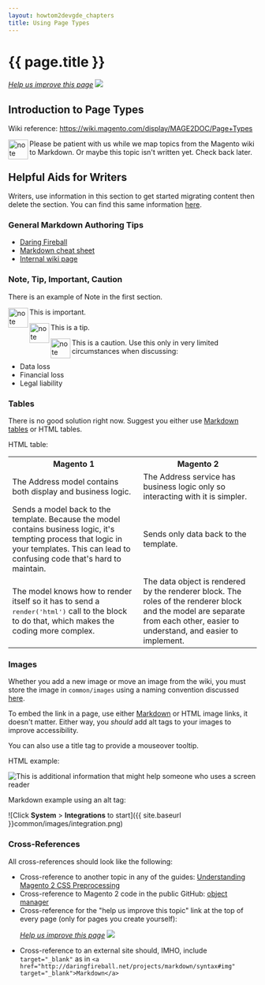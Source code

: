 ```yaml
---
layout: howtom2devgde_chapters
title: Using Page Types
---
```

 
<h1 id="m2devgde-page-type">{{ page.title }}</h1>

<p><a href="{{ site.githuburl }}m2devgde/view/page-type.md" target="_blank"><em>Help us improve this page</em></a>&nbsp;<img src="{{ site.baseurl }}common/images/newWindow.gif"/></p>

<h2 id="m2devgde-area-intro">Introduction to Page Types</h2> 

Wiki reference: https://wiki.magento.com/display/MAGE2DOC/Page+Types

<div class="bs-callout bs-callout-info" id="info">
  <img src="{{ site.baseurl }}common/images/icon_note.png" alt="note" align="left" width="40" />
<span class="glyphicon-class">
  <p>Please be patient with us while we map topics from the Magento wiki to Markdown. Or maybe this topic isn't written yet. Check back later.</p></span>
</div>

<h2 id="help">Helpful Aids for Writers</h2>

Writers, use information in this section to get started migrating content then delete the section. You can find this same information <a href="https://github.corp.ebay.com/stevjohnson/internal-documentation/blob/master/markdown-samples/complex-examples.md" target="_blank">here</a>.

### General Markdown Authoring Tips

*	<a href="http://daringfireball.net/projects/markdown/syntax" target="_blank">Daring Fireball</a>
*	<a href="https://github.com/adam-p/markdown-here/wiki/Markdown-Cheatsheet" target="_blank">Markdown cheat sheet</a>
*	<a href="https://wiki.corp.x.com/display/WRI/Markdown+Authoring+Part+2%2C+Markdown+Authoring+Tips" target="_blank">Internal wiki page</a>

### Note, Tip, Important, Caution

There is an example of Note in the first section.

  <div class="bs-callout bs-callout-warning" id="warning">
    <img src="{{ site.baseurl }}common/images/icon_important.png" alt="note" align="left" width="40" />
	<span class="glyphicon-class">
    <p>This is important. </p></span>
  </div>
  
<div class="bs-callout bs-callout-warning" id="warning">
  <img src="{{ site.baseurl }}common/images/icon_tip.png" alt="note" align="left" width="40" />
<span class="glyphicon-class">
  <p>This is a tip. </p></span>
</div>

<div class="bs-callout bs-callout-danger" id="danger">
  <img src="{{ site.baseurl }}common/images/icon_caution.png" alt="note" align="left" width="40" />
<span class="glyphicon-class">
  <p>This is a caution. Use this only in very limited circumstances when discussing:
  <ul class="note"><li>Data loss</li>
  <li>Financial loss</li>
  <li>Legal liability</li></ul></p></span>
</div>

### Tables

There is no good solution right now. Suggest you either use <a href="https://github.com/adam-p/markdown-here/wiki/Markdown-Cheatsheet#tables" target="_blank">Markdown tables</a> or HTML tables.

HTML table:

<table>
	<tbody>
		<tr>
			<th>Magento 1</th>
			<th>Magento 2</th>
		</tr>
	<tr>
		<td>The Address model contains both display and business logic.</td>
		<td>The Address service has business logic only so interacting with it is simpler.</td>
	</tr>
	<tr>
		<td>Sends a model back to the template. Because the model contains business logic, it's tempting process that logic in your templates. This can lead to confusing code that's hard to maintain.</td>
		<td>Sends only data back to the template. </td>
	</tr>
	<tr>
		<td>The model knows how to render itself so it has to send a <tt>render('html')</tt> call to the block to do that, which makes the coding more complex. </td>
		<td>The data object is rendered by the renderer block. The roles of the renderer block and the model are separate from each other, easier to understand, and easier to implement.</td>
	</tr>
	</tbody>
</table>

### Images

Whether you add a new image or move an image from the wiki, you must store the image in `common/images` using a naming convention discussed <a href="https://wiki.corp.x.com/display/WRI/Markdown+Authoring+Part+1%2C+Getting+Started#MarkdownAuthoringPart1%2CGettingStarted-BestPracticesforNamingMarkdownFilesandImages" target="_blank">here</a>.

To embed the link in a page, use either <a href="http://daringfireball.net/projects/markdown/syntax#img" target="_blank">Markdown</a> or HTML image links, it doesn't matter. Either way, you *should* add alt tags to your images to improve accessibility.

You can also use a title tag to provide a mouseover tooltip.

HTML example:

<p><img src="{{ site.baseurl }}common/images/services_service-interaction_addr-book_mage1.png" alt="This is additional information that might help someone who uses a screen reader"></p>

Markdown example using an alt tag:

![Click **System** > **Integrations** to start]({{ site.baseurl }}common/images/integration.png)

### Cross-References

All cross-references should look like the following:

*	Cross-reference to another topic in any of the guides: <a href="{{ site.gdeurl }}m2fedg/css/css-preprocess.html">Understanding Magento 2 CSS Preprocessing</a>
*	Cross-reference to Magento 2 code in the public GitHub: <a href="{{ site.mage2000url }}blob/master/lib/internal/Magento/Framework/ObjectManager/ObjectManager.php" target="_blank">object manager</a>
*	Cross-reference for the "help us improve this topic" link at the top of every page (only for pages you create yourself): <p><a href="{{ site.githuburl }}m2fedg/fedg-overview.md" target="_blank"><em>Help us improve this page</em></a>&nbsp;<img src="{{ site.baseurl }}common/images/newWindow.gif"/></p>
* 	Cross-reference to an external site should, IMHO, include `target="_blank"` as in `<a href="http://daringfireball.net/projects/markdown/syntax#img" target="_blank">Markdown</a>`

